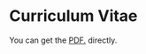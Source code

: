 # Curriculum Vitae

You can get the <a href="luzhizhen.github.io/docs/Zhizhen_CV_2022_February.pdf.pdf" target="_blank">PDF.</a> directly.

